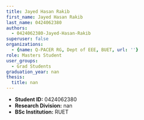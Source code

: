 ```yaml
---
title: Jayed Hasan Rakib
first_name: Jayed Hasan Rakib
last_name: 0424062380
authors:
  - 0424062380-Jayed-Hasan-Rakib
superuser: false
organizations:
  - {name: Q-PACER RG, Dept of EEE, BUET, url: ''}
role: Masters Student
user_groups:
  - Grad Students
graduation_year: nan
thesis:
  title: nan
---
```


* **Student ID:** 0424062380
* **Research Division:** nan
* **BSc Institution:** RUET
